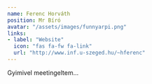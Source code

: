 ```yaml
---
name: Ferenc Horváth
position: Mr Bíró
avatar: "/assets/images/funnyarpi.png"
links:
- label: "Website"
  icon: "fas fa-fw fa-link"
  url: "http://www.inf.u-szeged.hu/~hferenc"
---
```


Gyimivel meetingeltem...